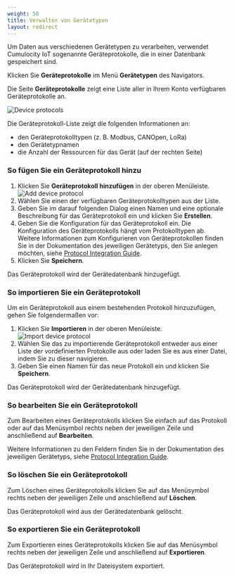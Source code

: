 ```yaml
---
weight: 50
title: Verwalten von Gerätetypen
layout: redirect
---
```


Um Daten aus verschiedenen Gerätetypen zu verarbeiten, verwendet Cumulocity IoT sogenannte Geräteprotokolle, die in einer Datenbank gespeichert sind.

Klicken Sie **Geräteprotokolle** im Menü **Gerätetypen** des Navigators.

Die Seite **Geräteprotokolle** zeigt eine Liste aller in Ihrem Konto verfügbaren Geräteprotokolle an.

![Device protocols](/images/benutzerhandbuch/DeviceManagement/devmgmt-device-protocols.png)

Die Geräteprotokoll-Liste zeigt die folgenden Informationen an:

* den Geräteprotokolltypen (z. B. Modbus, CANOpen, LoRa)
* den Gerätetypnamen
* die Anzahl der Ressourcen für das Gerät (auf der rechten Seite)

### So fügen Sie ein Geräteprotokoll hinzu

1. Klicken Sie **Geräteprotokoll hinzufügen** in der oberen Menüleiste.
 <br>![Add device protocol](/images/benutzerhandbuch/DeviceManagement/devmgmt-device-protocol-add.png)
2. Wählen Sie einen der verfügbaren Geräteprotokolltypen aus der Liste.
3. Geben Sie im darauf folgenden Dialog einen Namen und eine optionale Beschreibung für das Geräteprotokoll ein und klicken Sie **Erstellen**.
4. Geben Sie die Konfiguration für das Geräteprotokoll ein. Die Konfiguration des Geräteprotokolls hängt vom Protokolltypen ab. <br>
Weitere Informationen zum Konfigurieren von Geräteprotokollen finden Sie in der Dokumentation des jeweiligen Gerätetyps, den Sie anlegen möchten, siehe [Protocol Integration Guide](/protocol-integration/overview).
5. Klicken Sie **Speichern**.

Das Geräteprotokoll wird der Gerätedatenbank hinzugefügt.

### So importieren Sie ein Geräteprotokoll

Um ein Geräteprotokoll aus einem bestehenden Protokoll hinzuzufügen, gehen Sie folgendermaßen vor:

1. Klicken Sie **Importieren** in der oberen Menüleiste.
 <br>![Import device protocol](/images/benutzerhandbuch/DeviceManagement/devmgmt-device-protocol-import.png)
2. Wählen Sie das zu importierende Geräteprotokoll entweder aus einer Liste der vordefinierten Protokolle aus oder laden Sie es aus einer Datei, indem Sie zu dieser navigieren.
3. Geben Sie einen Namen für das neue Protokoll ein und klicken Sie **Speichern**.

Das Geräteprotokoll wird der Gerätedatenbank hinzugefügt.

### So bearbeiten Sie ein Geräteprotokoll

Zum Bearbeiten eines Geräteprotokolls klicken Sie einfach auf das Protokoll oder auf das Menüsymbol rechts neben der jeweiligen Zeile und anschließend auf **Bearbeiten**.

Weitere Informationen zu den Feldern finden Sie in der Dokumentation des jeweiligen Gerätetyps, siehe [Protocol Integration Guide](/protocol-integration/overview).

### So löschen Sie ein Geräteprotokoll

Zum Löschen eines Geräteprotokolls klicken Sie auf das Menüsymbol rechts neben der jeweiligen Zeile und anschließend auf **Löschen**.

Das Geräteprotokoll wird aus der Gerätedatenbank gelöscht.

### So exportieren Sie ein Geräteprotokoll

Zum Exportieren eines Geräteprotokolls klicken Sie auf das Menüsymbol rechts neben der jeweiligen Zeile und anschließend auf **Exportieren**.

Das Geräteprotokoll wird in Ihr Dateisystem exportiert.
